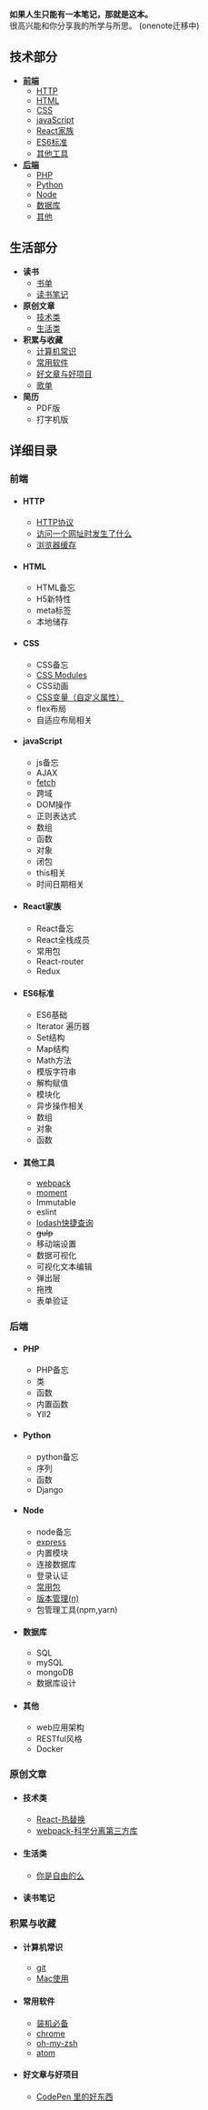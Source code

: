 **如果人生只能有一本笔记，那就是这本。**  
很高兴能和你分享我的所学与所思。
(onenote迁移中)
## 技术部分
- [**前端**](#前端)
	- [HTTP](#http)
	- [HTML](#html)
	- [CSS](#css)
	- [javaScript](#javascript)
	- [React家族](#react家族)
	- [ES6标准](#es6标准)
	- [其他工具](#其他工具)
- [**后端**](#后端)
	- [PHP](#php)
	- [Python](#python)
	- [Node](#node)
	- [数据库](#数据库)
	- [其他](#其他)


## 生活部分
- **读书**
	- [书单](https://github.com/huanqingli/life-note/blob/master/%E8%AF%BB%E4%B9%A6/%E4%B9%A6%E5%8D%95.md)
	- [读书笔记](#读书笔记)
- **原创文章**
	- [技术类](#技术类)
	- [生活类](#生活类)
- **积累与收藏**
	- [计算机常识](#计算机常识)
	- [常用软件](#常用软件)
	- [好文章与好项目](#好文章与好项目)
	- [歌单](https://github.com/huanqingli/life-note/blob/master/%E7%A7%AF%E7%B4%AF%E4%B8%8E%E6%94%B6%E8%97%8F/%E6%AD%8C%E5%8D%95.md)
- **简历**
	- PDF版
	- 打字机版


## 详细目录
### 前端
- #### HTTP
	- [HTTP协议](https://github.com/huanqingli/life-note/blob/master/%E5%89%8D%E7%AB%AF/HTTP/HTTP%E5%8D%8F%E8%AE%AE.md)
	- [访问一个网址时发生了什么](https://github.com/huanqingli/life-note/blob/master/%E5%89%8D%E7%AB%AF/HTTP/%E8%AE%BF%E9%97%AE%E4%B8%80%E4%B8%AA%E5%9C%B0%E5%9D%80%E6%97%B6%E5%8F%91%E7%94%9F%E4%BA%86%E4%BB%80%E4%B9%88.md)
	- [浏览器缓存](https://github.com/huanqingli/life-note/blob/master/%E5%89%8D%E7%AB%AF/HTTP/%E6%B5%8F%E8%A7%88%E5%99%A8%E7%BC%93%E5%AD%98.mdCommonsChunkPlugin)
- #### HTML
	- HTML备忘
	- H5新特性
	- meta标签
	- 本地储存
- #### CSS
	- CSS备忘
	- [CSS Modules](https://github.com/huanqingli/life-note/blob/master/%E5%89%8D%E7%AB%AF/CSS/css-modules.md)
	- CSS动画
	- [CSS变量（自定义属性）](https://github.com/huanqingli/life-note/blob/master/%E5%89%8D%E7%AB%AF/CSS/CSS%E5%8F%98%E9%87%8F%EF%BC%88%E8%87%AA%E5%AE%9A%E4%B9%89%E5%B1%9E%E6%80%A7%EF%BC%89.md)
	- flex布局
	- 自适应布局相关
- #### javaScript
	- js备忘
	- AJAX
	- [fetch](https://github.com/huanqingli/life-note/blob/master/%E5%89%8D%E7%AB%AF/%E5%85%B6%E4%BB%96%E5%B7%A5%E5%85%B7/fetch.md)
	- 跨域
	- DOM操作
	- 正则表达式
	- 数组
	- 函数
	- 对象
	- 闭包
	- this相关
	- 时间日期相关
- #### React家族
	- React备忘
	- React全栈成员
	- 常用包
	- React-router
	- Redux
- #### ES6标准
	- ES6基础
	- Iterator 遍历器
	- Set结构
	- Map结构
	- Math方法
	- 模版字符串
	- 解构赋值
	- 模块化
	- 异步操作相关
	- 数组
	- 对象
	- 函数
- #### 其他工具
	- [webpack](https://github.com/huanqingli/life-note/blob/master/%E5%89%8D%E7%AB%AF/%E5%85%B6%E4%BB%96%E5%B7%A5%E5%85%B7/webpack.md)
	- [moment](前端/其他工具/moment.md)
	- Immutable
	- eslint
	- [lodash快捷查询](https://github.com/huanqingli/life-note/blob/master/%E5%89%8D%E7%AB%AF/%E5%85%B6%E4%BB%96%E5%B7%A5%E5%85%B7/lodash%E5%BF%AB%E6%8D%B7%E6%9F%A5%E8%AF%A2.md)
	- ~~gulp~~
	- 移动端设置
	- 数据可视化
	- 可视化文本编辑
	- 弹出层
	- 拖拽
	- 表单验证

### 后端
- #### PHP
	- PHP备忘
	- 类
	- 函数
	- 内置函数
	- YII2
- #### Python
	- python备忘
	- 序列
	- 函数
	- Django
- #### Node
	- node备忘
	- [express](后端/Node/express.md)
	- 内置模块
	- 连接数据库
	- 登录认证
	- [常用包](后端/Node/常用包.md)
	- [版本管理(n)](后端/Node/版本管理(n).md)
	- 包管理工具(npm,yarn)
- #### 数据库
	- SQL
	- mySQL
	- mongoDB
	- 数据库设计
- #### 其他
	- web应用架构
	- RESTful风格
	- Docker

### 原创文章
- #### 技术类
	- [React-热替换](https://github.com/huanqingli/life-note/blob/master/%E5%8E%9F%E5%88%9B%E6%96%87%E7%AB%A0/%E6%8A%80%E6%9C%AF%E7%B1%BB/react-%E7%83%AD%E6%9B%BF%E6%8D%A2.md)
	- [webpack-科学分离第三方库](https://github.com/huanqingli/life-note/blob/master/%E5%8E%9F%E5%88%9B%E6%96%87%E7%AB%A0/%E6%8A%80%E6%9C%AF%E7%B1%BB/webpack-%E7%A7%91%E5%AD%A6%E5%88%86%E7%A6%BB%E7%AC%AC%E4%B8%89%E6%96%B9%E5%BA%93.md)
- #### 生活类
	- [你是自由的么](https://github.com/huanqingli/life-note/blob/master/%E5%8E%9F%E5%88%9B%E6%96%87%E7%AB%A0/%E7%94%9F%E6%B4%BB%E7%B1%BB/%E4%BD%A0%E6%98%AF%E8%87%AA%E7%94%B1%E7%9A%84%E4%B9%88.md)
- #### 读书笔记

### 积累与收藏
- #### 计算机常识
	- [git](积累与收藏/计算机常识/git.md)
	- [Mac使用](积累与收藏/计算机常识/mac.md)
- #### 常用软件
	- [装机必备](https://github.com/huanqingli/life-note/blob/master/%E7%A7%AF%E7%B4%AF%E4%B8%8E%E6%94%B6%E8%97%8F/%E5%B8%B8%E7%94%A8%E8%BD%AF%E4%BB%B6/Mac%E8%A3%85%E6%9C%BA%E5%BF%85%E5%A4%87.md)
	- [chrome](https://github.com/huanqingli/life-note/blob/master/%E7%A7%AF%E7%B4%AF%E4%B8%8E%E6%94%B6%E8%97%8F/%E5%B8%B8%E7%94%A8%E8%BD%AF%E4%BB%B6/chrome.md)  
	- [oh-my-zsh](https://github.com/huanqingli/life-note/blob/master/%E7%A7%AF%E7%B4%AF%E4%B8%8E%E6%94%B6%E8%97%8F/%E5%B8%B8%E7%94%A8%E8%BD%AF%E4%BB%B6/oh-my-zsh.md)
	- [atom](积累与收藏/常用软件/atom.md)
- #### 好文章与好项目
	- [CodePen 里的好东西](https://github.com/huanqingli/life-note/blob/master/%E7%A7%AF%E7%B4%AF%E4%B8%8E%E6%94%B6%E8%97%8F/%E5%A5%BD%E6%96%87%E7%AB%A0%E4%B8%8E%E5%A5%BD%E9%A1%B9%E7%9B%AE/CodePen%E9%87%8C%E7%9A%84%E5%A5%BD%E4%B8%9C%E8%A5%BF.md)  

